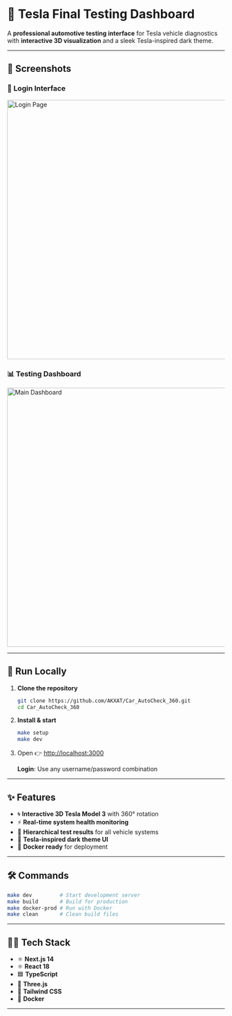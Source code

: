 # 🚗 Tesla Final Testing Dashboard

A **professional automotive testing interface** for Tesla vehicle diagnostics with **interactive 3D visualization** and a sleek Tesla-inspired dark theme.

---

## 📸 Screenshots

### 🔐 Login Interface
<img src="https://hebbkx1anhila5yf.public.blob.vercel-storage.com/Screenshot%202025-08-20%20at%2010.28.52%E2%80%AFPM-NtTYPL7iNzk0f2AhCIZfsIhSLJxV4S.png" alt="Login Page" width="600" />

### 📊 Testing Dashboard  
<img src="https://hebbkx1anhila5yf.public.blob.vercel-storage.com/Screenshot%202025-08-20%20at%2010.28.23%E2%80%AFPM-Xe2tdfDtAV1d2jWyFUgljlpuoyOYD8.png" alt="Main Dashboard" width="600" />

---

## 🚀 Run Locally

1. **Clone the repository**  
   ```bash
   git clone https://github.com/AKXAT/Car_AutoCheck_360.git
   cd Car_AutoCheck_360
   ```

2. **Install & start**  
   ```bash
   make setup
   make dev
   ```

3. Open 👉 [http://localhost:3000](http://localhost:3000)  

   **Login**: Use any username/password combination  

---

## ✨ Features

- 🌀 **Interactive 3D Tesla Model 3** with 360° rotation  
- ⚡ **Real-time system health monitoring**  
- 📂 **Hierarchical test results** for all vehicle systems  
- 🎨 **Tesla-inspired dark theme UI**  
- 🐳 **Docker ready** for deployment  

---

## 🛠️ Commands

```bash
make dev         # Start development server
make build       # Build for production
make docker-prod # Run with Docker
make clean       # Clean build files
```

---

## 🧑‍💻 Tech Stack

- ⚛️ **Next.js 14**  
- ⚛️ **React 18**  
- 🟦 **TypeScript**  
- 🌌 **Three.js**  
- 🎨 **Tailwind CSS**  
- 🐳 **Docker**  

---

